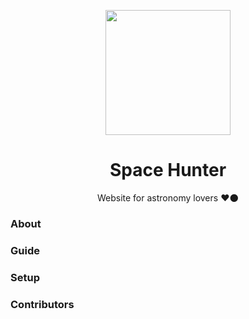 <p align="center"><img src="https://spacehunter.vercel.app/static/media/rocket.585ceaf1.svg" width="200px" align="center"></p>

<h1 align="center"> Space Hunter</h1>

<p align="center">Website for astronomy lovers ❤🌑</p>

### About
### Guide
### Setup
### Contributors
